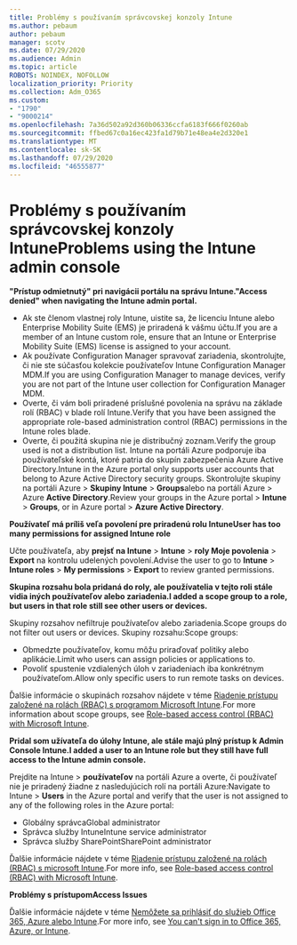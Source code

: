 ```yaml
---
title: Problémy s používaním správcovskej konzoly Intune
ms.author: pebaum
author: pebaum
manager: scotv
ms.date: 07/29/2020
ms.audience: Admin
ms.topic: article
ROBOTS: NOINDEX, NOFOLLOW
localization_priority: Priority
ms.collection: Adm_O365
ms.custom:
- "1790"
- "9000214"
ms.openlocfilehash: 7a36d502a92d360b06336ccfa6183f666f0260ab
ms.sourcegitcommit: ffbed67c0a16ec423fa1d79b71e48ea4e2d320e1
ms.translationtype: MT
ms.contentlocale: sk-SK
ms.lasthandoff: 07/29/2020
ms.locfileid: "46555877"
---
```

# <a name="problems-using-the-intune-admin-console"></a><span data-ttu-id="d782d-102">Problémy s používaním správcovskej konzoly Intune</span><span class="sxs-lookup"><span data-stu-id="d782d-102">Problems using the Intune admin console</span></span>

<span data-ttu-id="d782d-103">**"Prístup odmietnutý" pri navigácii portálu na správu Intune.**</span><span class="sxs-lookup"><span data-stu-id="d782d-103">**"Access denied" when navigating the Intune admin portal.**</span></span>

- <span data-ttu-id="d782d-104">Ak ste členom vlastnej roly Intune, uistite sa, že licenciu Intune alebo Enterprise Mobility Suite (EMS) je priradená k vášmu účtu.</span><span class="sxs-lookup"><span data-stu-id="d782d-104">If you are a member of an Intune custom role, ensure that an Intune or Enterprise Mobility Suite (EMS) license is assigned to your account.</span></span>
- <span data-ttu-id="d782d-105">Ak používate Configuration Manager spravovať zariadenia, skontrolujte, či nie ste súčasťou kolekcie používateľov Intune Configuration Manager MDM.</span><span class="sxs-lookup"><span data-stu-id="d782d-105">If you are using Configuration Manager to manage devices, verify you are not part of the Intune user collection for Configuration Manager MDM.</span></span>
- <span data-ttu-id="d782d-106">Overte, či vám boli priradené príslušné povolenia na správu na základe rolí (RBAC) v blade rolí Intune.</span><span class="sxs-lookup"><span data-stu-id="d782d-106">Verify that you have been assigned the appropriate role-based administration control (RBAC) permissions in the Intune roles blade.</span></span>
- <span data-ttu-id="d782d-107">Overte, či použitá skupina nie je distribučný zoznam.</span><span class="sxs-lookup"><span data-stu-id="d782d-107">Verify the group used is not a distribution list.</span></span> <span data-ttu-id="d782d-108">Intune na portáli Azure podporuje iba používateľské kontá, ktoré patria do skupín zabezpečenia Azure Active Directory.</span><span class="sxs-lookup"><span data-stu-id="d782d-108">Intune in the Azure portal only supports user accounts that belong to Azure Active Directory security groups.</span></span> <span data-ttu-id="d782d-109">Skontrolujte skupiny na portáli Azure > **Skupiny Intune**  >  **Groups**alebo na portáli Azure > Azure **Active Directory**.</span><span class="sxs-lookup"><span data-stu-id="d782d-109">Review your groups in the Azure portal > **Intune** > **Groups**, or in Azure portal > **Azure Active Directory**.</span></span>

<span data-ttu-id="d782d-110">**Používateľ má príliš veľa povolení pre priradenú rolu Intune**</span><span class="sxs-lookup"><span data-stu-id="d782d-110">**User has too many permissions for assigned Intune role**</span></span>

<span data-ttu-id="d782d-111">Učte používateľa, aby **prejsť na Intune**  >  **Intune**  >  **roly Moje povolenia**  >  **Export** na kontrolu udelených povolení.</span><span class="sxs-lookup"><span data-stu-id="d782d-111">Advise the user to go to **Intune** > **Intune roles** > **My permissions** > **Export** to review granted permissions.</span></span>

<span data-ttu-id="d782d-112">**Skupina rozsahu bola pridaná do roly, ale používatelia v tejto roli stále vidia iných používateľov alebo zariadenia.**</span><span class="sxs-lookup"><span data-stu-id="d782d-112">**I added a scope group to a role, but users in that role still see other users or devices.**</span></span>

<span data-ttu-id="d782d-113">Skupiny rozsahov nefiltruje používateľov alebo zariadenia.</span><span class="sxs-lookup"><span data-stu-id="d782d-113">Scope groups do not filter out users or devices.</span></span> <span data-ttu-id="d782d-114">Skupiny rozsahu:</span><span class="sxs-lookup"><span data-stu-id="d782d-114">Scope groups:</span></span>

- <span data-ttu-id="d782d-115">Obmedzte používateľov, komu môžu priraďovať politiky alebo aplikácie.</span><span class="sxs-lookup"><span data-stu-id="d782d-115">Limit who users can assign policies or applications to.</span></span>
- <span data-ttu-id="d782d-116">Povoliť spustenie vzdialených úloh v zariadeniach iba konkrétnym používateľom.</span><span class="sxs-lookup"><span data-stu-id="d782d-116">Allow only specific users to run remote tasks on devices.</span></span>

<span data-ttu-id="d782d-117">Ďalšie informácie o skupinách rozsahov nájdete v téme [Riadenie prístupu založené na rolách (RBAC) s programom Microsoft Intune](https://docs.microsoft.com/intune/role-based-access-control).</span><span class="sxs-lookup"><span data-stu-id="d782d-117">For more information about scope groups, see  [Role-based access control (RBAC) with Microsoft Intune](https://docs.microsoft.com/intune/role-based-access-control).</span></span>

<span data-ttu-id="d782d-118">**Pridal som užívateľa do úlohy Intune, ale stále majú plný prístup k Admin Console Intune.**</span><span class="sxs-lookup"><span data-stu-id="d782d-118">**I added a user to an Intune role but they still have full access to the Intune admin console.**</span></span>

<span data-ttu-id="d782d-119">Prejdite na Intune > **používateľov** na portáli Azure a overte, či používateľ nie je priradený žiadne z nasledujúcich rolí na portáli Azure:</span><span class="sxs-lookup"><span data-stu-id="d782d-119">Navigate to Intune > **Users** in the Azure portal and verify that the user is not assigned to any of the following roles in the Azure portal:</span></span>

- <span data-ttu-id="d782d-120">Globálny správca</span><span class="sxs-lookup"><span data-stu-id="d782d-120">Global administrator</span></span>
- <span data-ttu-id="d782d-121">Správca služby Intune</span><span class="sxs-lookup"><span data-stu-id="d782d-121">Intune service administrator</span></span>
- <span data-ttu-id="d782d-122">Správca služby SharePoint</span><span class="sxs-lookup"><span data-stu-id="d782d-122">SharePoint administrator</span></span>

<span data-ttu-id="d782d-123">Ďalšie informácie nájdete v téme [Riadenie prístupu založené na rolách (RBAC) s microsoft Intune](https://docs.microsoft.com/intune/role-based-access-control).</span><span class="sxs-lookup"><span data-stu-id="d782d-123">For more info, see [Role-based access control (RBAC) with Microsoft Intune](https://docs.microsoft.com/intune/role-based-access-control).</span></span>

<span data-ttu-id="d782d-124">**Problémy s prístupom**</span><span class="sxs-lookup"><span data-stu-id="d782d-124">**Access Issues**</span></span>

<span data-ttu-id="d782d-125">Ďalšie informácie nájdete v téme [Nemôžete sa prihlásiť do služieb Office 365, Azure alebo Intune](https://support.microsoft.com/help/2412085/you-can-t-sign-in-to-office-365-azure-or-intune).</span><span class="sxs-lookup"><span data-stu-id="d782d-125">For more info, see [You can't sign in to Office 365, Azure, or Intune](https://support.microsoft.com/help/2412085/you-can-t-sign-in-to-office-365-azure-or-intune).</span></span>